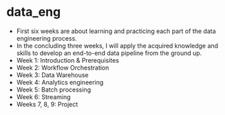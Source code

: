 # data_eng

*  First six weeks are about learning and practicing each part of the data engineering process.
*  In the concluding three weeks, I will apply the acquired knowledge and skills to develop an end-to-end data pipeline from the ground up.
  * Week 1: Introduction & Prerequisites
  * Week 2: Workflow Orchestration
  * Week 3: Data Warehouse
  * Week 4: Analytics engineering
  * Week 5: Batch processing
  * Week 6: Streaming
  * Weeks 7, 8, 9: Project
